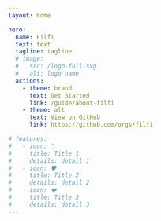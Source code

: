```yaml
---
layout: home

hero:
  name: Filfi
  text: text
  tagline: tagline
  # image:
  #   src: /logo-full.svg
  #   alt: logo name
  actions:
    - theme: brand
      text: Get Started
      link: /guide/about-filfi
    - theme: alt
      text: View on GitHub
      link: https://github.com/orgs/filfi

# features:
#   - icon: 🚀
#     title: Title 1 
#     details: detail 1
#   - icon: 🛡️
#     title: Title 2
#     details: detail 2
#   - icon: ❤️
#     title: Title 3
#     details: detail 3
---
```


<style>
:root { --vp-home-hero-name-color: #e45250 }
</style>
